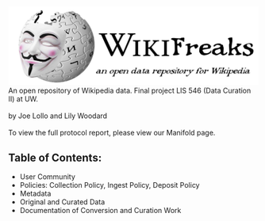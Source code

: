 <img src="logo.png">
An open repository of Wikipedia data. Final project LIS 546 (Data Curation II) at UW.
<br><br>
by Joe Lollo and Lily Woodard
<br><br>
To view the full protocol report, please view our Manifold page.

## Table of Contents:
- User Community
- Policies: Collection Policy, Ingest Policy, Deposit Policy
- Metadata
- Original and Curated Data
- Documentation of Conversion and Curation Work
